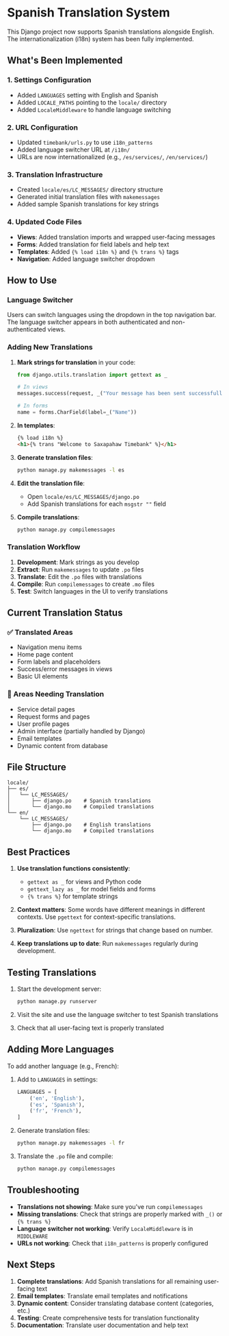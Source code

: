# Spanish Translation System

This Django project now supports Spanish translations alongside English. The internationalization (i18n) system has been fully implemented.

## What's Been Implemented

### 1. Settings Configuration

- Added `LANGUAGES` setting with English and Spanish
- Added `LOCALE_PATHS` pointing to the `locale/` directory
- Added `LocaleMiddleware` to handle language switching

### 2. URL Configuration

- Updated `timebank/urls.py` to use `i18n_patterns`
- Added language switcher URL at `/i18n/`
- URLs are now internationalized (e.g., `/es/services/`, `/en/services/`)

### 3. Translation Infrastructure

- Created `locale/es/LC_MESSAGES/` directory structure
- Generated initial translation files with `makemessages`
- Added sample Spanish translations for key strings

### 4. Updated Code Files

- **Views**: Added translation imports and wrapped user-facing messages
- **Forms**: Added translation for field labels and help text
- **Templates**: Added `{% load i18n %}` and `{% trans %}` tags
- **Navigation**: Added language switcher dropdown

## How to Use

### Language Switcher

Users can switch languages using the dropdown in the top navigation bar. The language switcher appears in both authenticated and non-authenticated views.

### Adding New Translations

1. **Mark strings for translation** in your code:

   ```python
   from django.utils.translation import gettext as _

   # In views
   messages.success(request, _("Your message has been sent successfully!"))

   # In forms
   name = forms.CharField(label=_("Name"))
   ```

2. **In templates**:

   ```html
   {% load i18n %}
   <h1>{% trans "Welcome to Saxapahaw Timebank" %}</h1>
   ```

3. **Generate translation files**:

   ```bash
   python manage.py makemessages -l es
   ```

4. **Edit the translation file**:

   - Open `locale/es/LC_MESSAGES/django.po`
   - Add Spanish translations for each `msgstr ""` field

5. **Compile translations**:
   ```bash
   python manage.py compilemessages
   ```

### Translation Workflow

1. **Development**: Mark strings as you develop
2. **Extract**: Run `makemessages` to update `.po` files
3. **Translate**: Edit the `.po` files with translations
4. **Compile**: Run `compilemessages` to create `.mo` files
5. **Test**: Switch languages in the UI to verify translations

## Current Translation Status

### ✅ Translated Areas

- Navigation menu items
- Home page content
- Form labels and placeholders
- Success/error messages in views
- Basic UI elements

### 🔄 Areas Needing Translation

- Service detail pages
- Request forms and pages
- User profile pages
- Admin interface (partially handled by Django)
- Email templates
- Dynamic content from database

## File Structure

```
locale/
├── es/
│   └── LC_MESSAGES/
│       ├── django.po    # Spanish translations
│       └── django.mo    # Compiled translations
└── en/
    └── LC_MESSAGES/
        ├── django.po    # English translations
        └── django.mo    # Compiled translations
```

## Best Practices

1. **Use translation functions consistently**:

   - `gettext as _` for views and Python code
   - `gettext_lazy as _` for model fields and forms
   - `{% trans %}` for template strings

2. **Context matters**: Some words have different meanings in different contexts. Use `pgettext` for context-specific translations.

3. **Pluralization**: Use `ngettext` for strings that change based on number.

4. **Keep translations up to date**: Run `makemessages` regularly during development.

## Testing Translations

1. Start the development server:

   ```bash
   python manage.py runserver
   ```

2. Visit the site and use the language switcher to test Spanish translations

3. Check that all user-facing text is properly translated

## Adding More Languages

To add another language (e.g., French):

1. Add to `LANGUAGES` in settings:

   ```python
   LANGUAGES = [
       ('en', 'English'),
       ('es', 'Spanish'),
       ('fr', 'French'),
   ]
   ```

2. Generate translation files:

   ```bash
   python manage.py makemessages -l fr
   ```

3. Translate the `.po` file and compile:
   ```bash
   python manage.py compilemessages
   ```

## Troubleshooting

- **Translations not showing**: Make sure you've run `compilemessages`
- **Missing translations**: Check that strings are properly marked with `_()` or `{% trans %}`
- **Language switcher not working**: Verify `LocaleMiddleware` is in `MIDDLEWARE`
- **URLs not working**: Check that `i18n_patterns` is properly configured

## Next Steps

1. **Complete translations**: Add Spanish translations for all remaining user-facing text
2. **Email templates**: Translate email templates and notifications
3. **Dynamic content**: Consider translating database content (categories, etc.)
4. **Testing**: Create comprehensive tests for translation functionality
5. **Documentation**: Translate user documentation and help text
